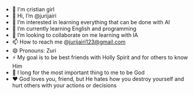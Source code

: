 - 🙏 I'm cristian girl
- 👋 Hi, I’m @jurijairi
- 👀 I’m interested in learning everything that can be done with AI
- 🌱 I’m currently learning English and programming
- 💞️ I’m looking to collaborate on me learning with IA
- 📫 How to reach me @jurijairi123@gmail.com 
- 😄 Pronouns: Zuri 
- ⚡ My goal is to be best friends with Holly Spirit and for others to know Him
- 🙌 I long for the most important thing to me to be God
- ❤️ God loves you, friend, but He hates how you destroy yourself and hurt others with your actions or decisions
